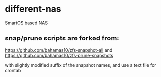 # different-nas
SmartOS based NAS

## snap/prune scripts are forked from:
https://github.com/bahamas10/zfs-snapshot-all 
and
https://github.com/bahamas10/zfs-prune-snapshots

with slightly modified suffix of the snapshot names, and use a text file for crontab

